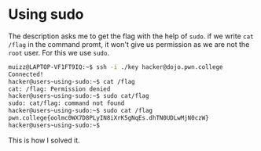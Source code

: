 # Using sudo

The description asks me to get the flag with the help of `sudo`.
if we write `cat /flag` in the command promt, it won't give us permission as we are not the `root` user.
For this we use `sudo`.

```bash
muizz@LAPTOP-VF1FT9IQ:~$ ssh -i ./key hacker@dojo.pwn.college
Connected!
hacker@users~using-sudo:~$ cat /flag
cat: /flag: Permission denied
hacker@users~using-sudo:~$ sudo cat/flag
sudo: cat/flag: command not found
hacker@users~using-sudo:~$ sudo cat /flag
pwn.college{oolmc0WX7D8PLyIN8iXrK5gNqEs.dhTN0UDLwMjN0czW}
hacker@users~using-sudo:~$
```

This is how I solved it.
